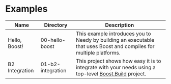 Examples
==

| Name | Directory | Description |
| --- | --- | --- |
| Hello, Boost! | 00-hello-boost | This example introduces you to Needy by building an executable that uses Boost and compiles for multiple platforms. |
| B2 Integration | 01-b2-integration | This project shows how easy it is to integrate with your needs using a top-level [Boost.Build](http://www.boost.org/build/) project. |
